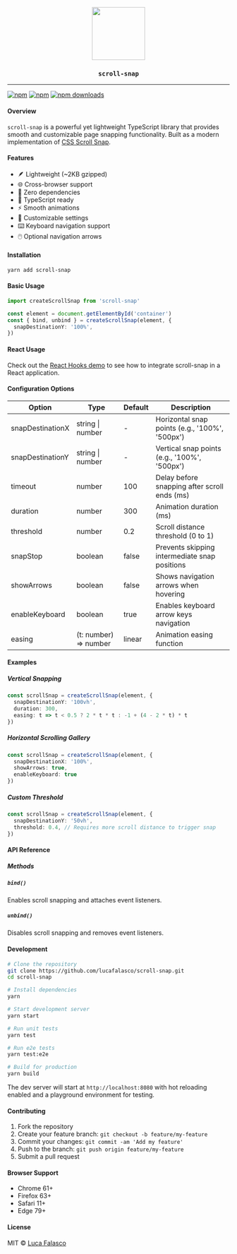 <p align="center">
  <img src="https://raw.githubusercontent.com/lucafalasco/scroll-snap/master/logo.svg?sanitize=true" width="120px"/>
  <h3 align="center"><code>scroll-snap</code></h3>
</p>

---

[![npm](https://img.shields.io/badge/npm-scroll--snap-red.svg?style=for-the-badge&logo=npm)](https://www.npmjs.com/package/scroll-snap)
[![npm](https://img.shields.io/npm/v/scroll-snap.svg?style=for-the-badge&label)](https://www.npmjs.com/scroll-snap)
[![npm downloads](https://img.shields.io/npm/dm/scroll-snap.svg?style=for-the-badge)](https://www.npmjs.com/package/scroll-snap)

#### Overview

`scroll-snap` is a powerful yet lightweight TypeScript library that provides smooth and customizable page snapping functionality. 
Built as a modern implementation of [CSS Scroll Snap](https://developer.mozilla.org/en-US/docs/Web/CSS/CSS_Scroll_Snap).

#### Features

- 🪶 Lightweight (~2KB gzipped)
- 🌐 Cross-browser support
- 💪 Zero dependencies
- 🎯 TypeScript ready
- ⚡ Smooth animations
- 🎨 Customizable settings
- ⌨️ Keyboard navigation support
- 🖱️ Optional navigation arrows

#### Installation

```bash
yarn add scroll-snap
```

#### Basic Usage

```typescript
import createScrollSnap from 'scroll-snap'

const element = document.getElementById('container')
const { bind, unbind } = createScrollSnap(element, {
  snapDestinationY: '100%',
})
```

#### React Usage

Check out the [React Hooks demo](https://codesandbox.io/p/sandbox/scroll-snap-react-hooks-pppv8w) to see how to integrate scroll-snap in a React application.

#### Configuration Options

| Option           | Type                  | Default | Description                                    |
| ---------------- | --------------------- | ------- | ---------------------------------------------- |
| snapDestinationX | string \| number      | -       | Horizontal snap points (e.g., '100%', '500px') |
| snapDestinationY | string \| number      | -       | Vertical snap points (e.g., '100%', '500px')   |
| timeout          | number                | 100     | Delay before snapping after scroll ends (ms)   |
| duration         | number                | 300     | Animation duration (ms)                        |
| threshold        | number                | 0.2     | Scroll distance threshold (0 to 1)             |
| snapStop         | boolean               | false   | Prevents skipping intermediate snap positions  |
| showArrows       | boolean               | false   | Shows navigation arrows when hovering          |
| enableKeyboard   | boolean               | true    | Enables keyboard arrow keys navigation         |
| easing           | (t: number) => number | linear  | Animation easing function                      |

#### Examples

##### Vertical Snapping

```typescript
const scrollSnap = createScrollSnap(element, {
  snapDestinationY: '100vh',
  duration: 300,
  easing: t => t < 0.5 ? 2 * t * t : -1 + (4 - 2 * t) * t
})
```

##### Horizontal Scrolling Gallery

```typescript
const scrollSnap = createScrollSnap(element, {
  snapDestinationX: '100%',
  showArrows: true,
  enableKeyboard: true
})
```

##### Custom Threshold

```typescript
const scrollSnap = createScrollSnap(element, {
  snapDestinationY: '50vh',
  threshold: 0.4, // Requires more scroll distance to trigger snap
})
```

#### API Reference

##### Methods

##### `bind()`
Enables scroll snapping and attaches event listeners.

##### `unbind()`
Disables scroll snapping and removes event listeners.

#### Development

```bash
# Clone the repository
git clone https://github.com/lucafalasco/scroll-snap.git
cd scroll-snap

# Install dependencies
yarn

# Start development server
yarn start

# Run unit tests
yarn test

# Run e2e tests
yarn test:e2e

# Build for production
yarn build
```

The dev server will start at `http://localhost:8080` with hot reloading enabled and a playground environment for testing.

#### Contributing

1. Fork the repository
2. Create your feature branch: `git checkout -b feature/my-feature`
3. Commit your changes: `git commit -am 'Add my feature'`
4. Push to the branch: `git push origin feature/my-feature`
5. Submit a pull request

#### Browser Support

- Chrome 61+
- Firefox 63+
- Safari 11+
- Edge 79+

#### License

MIT © [Luca Falasco](LICENSE)
